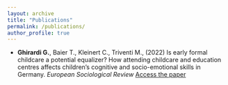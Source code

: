 ```yaml
---
layout: archive
title: "Publications"
permalink: /publications/
author_profile: true
---
```



- **Ghirardi G.**, Baier T., Kleinert C., Triventi M., (2022) Is early formal childcare a potential equalizer?
How attending childcare and education centres affects children’s cognitive and socio-emotional skills in Germany. _European Sociological Review_ [Access the paper](https://academic.oup.com/esr/advance-article-abstract/doi/10.1093/esr/jcac048/6786025?redirectedFrom=fulltext&login=true)



